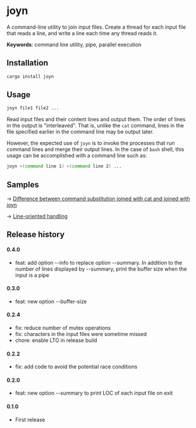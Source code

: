 # joyn

A command-line utility to join input files. Create a thread for each input file that reads a line, and write a line each time any thread reads it.

**Keywords**: command line utility, pipe, parallel execution

## Installation

```sh
cargo install joyn
```

## Usage

```sh
joyn file1 file2 ...
```

Read input files and their content lines and output them.
The order of lines in the output is "interleaved". That is, unlike the `cat` command, lines in the file specified earlier in the command line may be output later.

However, the expected use of `joyn` is to invoke the processes that run command lines and merge their output lines.
In the case of `bash` shell, this usage can be accomplished with a command line such as:

```sh
joyn <(command line 1) <(command line 2) ...
```

## Samples

&rarr; [Difference between command substitution joined with cat and joined with joyn](samples/command-subsutitution-joyn.md)

&rarr; [Line-oriented handling](samples/line-oriented.md)

## Release history

#### 0.4.0

* feat: add option --info to replace option --summary. In addition to the number of lines displayed by --summary, print the buffer size when the input is a pipe

#### 0.3.0

* feat: new option --buffer-size

#### 0.2.4

* fix: reduce number of mutex operations
* fix: characters in the input files were sometime missed
* chore: enable LTO in release build

#### 0.2.2

* fix: add code to avoid the potential race conditions

#### 0.2.0

* feat: new option --summary to print LOC of each input file on exit

#### 0.1.0

* First release